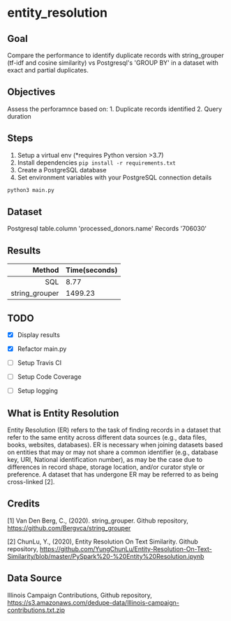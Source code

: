 # entity_resolution


## Goal
Compare the performance to identify duplicate records with string_grouper (tf-idf and cosine similarity) 
vs Postgresql's 'GROUP BY' in a dataset with exact and partial duplicates. 


## Objectives
Assess the perforamnce based on:
    1. Duplicate records identified 
    2. Query duration
 

## Steps
1. Setup a virtual env (*requires Python version >3.7)  
2. Install dependencies `pip install -r requirements.txt`
3. Create a PostgreSQL database
4. Set environment variables with your PostgreSQL connection details



```bash
python3 main.py 

```
## Dataset
Postgresql table.column 'processed_donors.name'
Records '706030'


## Results
| Method | Time(seconds)|
| -------------: | :---- |
| SQL | 8.77 |
| string_grouper | 1499.23|



## TODO
- [x] Display results
- [x] Refactor main.py
- [ ] Setup Travis CI 
- [ ] Setup Code Coverage 
- [ ] Setup logging


## What is Entity Resolution
Entity Resolution (ER) refers to the task of finding records in a dataset that refer to the same entity across different data sources (e.g., data files, books, websites, databases). ER is necessary when joining datasets based on entities that may or may not share a common identifier (e.g., database key, URI, National identification number), as may be the case due to differences in record shape, storage location, and/or curator style or preference. A dataset that has undergone ER may be referred to as being cross-linked [2].

## Credits
[1] Van Den Berg, C., (2020). string_grouper. Github repository, https://github.com/Bergvca/string_grouper

[2] ChunLu, Y., (2020), Entity Resolution On Text Similarity. Github repository, https://github.com/YungChunLu/Entity-Resolution-On-Text-Similarity/blob/master/PySpark%20-%20Entity%20Resolution.ipynb

## Data Source
Illinois Campaign Contributions, Github repository, https://s3.amazonaws.com/dedupe-data/Illinois-campaign-contributions.txt.zip
